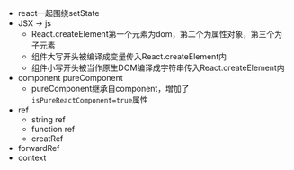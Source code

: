 - react一起围绕setState
- JSX -> js
  - React.createElement第一个元素为dom，第二个为属性对象，第三个为子元素
  - 组件大写开头被编译成变量传入React.createElement内
  - 组件小写开头被当作原生DOM编译成字符串传入React.createElement内
- component pureComponent
  - pureComponent继承自component，增加了`isPureReactComponent=true`属性
- ref
  - string ref
  - function ref
  - creatRef
- forwardRef
- context

